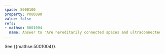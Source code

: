 ```yaml
---
space: S000100
property: P000090
value: false
refs:
- mathse: 5001004
  name: Answer to "Are hereditarily connected spaces and ultraconnected spaces contractible?"
---
```


See {{mathse:5001004}}.
